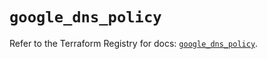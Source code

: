 # `google_dns_policy`

Refer to the Terraform Registry for docs: [`google_dns_policy`](https://registry.terraform.io/providers/hashicorp/google-beta/5.11.0/docs/resources/google_dns_policy).
